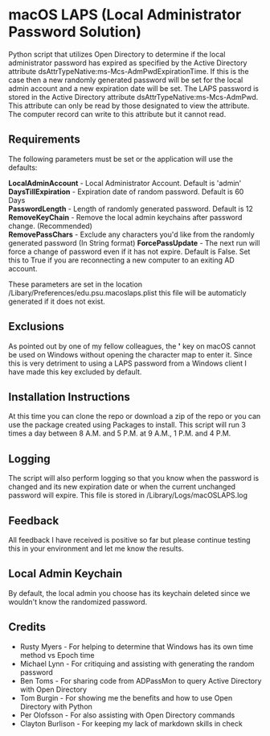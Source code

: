 macOS LAPS (Local Administrator Password Solution)
==================================================
Python script that utilizes Open Directory to determine if the
local administrator password has expired as specified by the Active Directory
attribute dsAttrTypeNative:ms-Mcs-AdmPwdExpirationTime. If this is the case
then a new randomly generated password will be set for the local admin account
and a new expiration date will be set. The LAPS password is stored in the
Active Directory attribute dsAttrTypeNative:ms-Mcs-AdmPwd. This attribute can
only be read by those designated to view the attribute. The computer record
can write to this attribute but it cannot read.

Requirements
------------

The following parameters must be set or the application will use the defaults:

**LocalAdminAccount** - Local Administrator Account. Default is 'admin'  
**DaysTillExpiration** - Expiration date of random password. Default is 60 Days  
**PasswordLength** - Length of randomly generated password. Default is 12  
**RemoveKeyChain** - Remove the local admin keychains after password change. (Recommended)  
**RemovePassChars** - Exclude any characters you'd like from the randomly generated password (In String format)
**ForcePassUpdate** - The next run will force a change of password even if it has not expire. Default is False. Set this to True if you are reconnecting a new computer to an exiting AD account.

These parameters are set in the location /Libary/Preferences/edu.psu.macoslaps.plist this file
will be automaticly generated if it does not exist.

Exclusions
----------------
As pointed out by one of my fellow colleagues, the **'** key on macOS cannot be used on Windows without opening
the character map to enter it. Since this is very detriment to using a LAPS password from a Windows client I have made this key excluded by default.

Installation Instructions
-------------------------
At this time you can clone the repo or download a zip of the repo or you can
use the package created using Packages to install. This script will run
3 times a day between 8 A.M. and 5 P.M. at 9 A.M., 1 P.M. and 4 P.M.

Logging
-------
The script will also perform logging so that you know when the password is changed
and its new expiration date or when the current unchanged password will expire. This
file is stored in /Library/Logs/macOSLAPS.log

Feedback
--------
All feedback I have received is positive so far but please continue testing this in your environment and let me know the results.

Local Admin Keychain
--------
By default, the local admin you choose has its keychain deleted since we wouldn't know the randomized password.

Credits
--------------
* Rusty Myers - For helping to determine that Windows has its own time method vs
Epoch time
* Michael Lynn - For critiquing and assisting with generating the random password
* Ben Toms - For sharing code from ADPassMon to query Active Directory with Open
Directory
* Tom Burgin - For showing me the benefits and how to use Open Directory with Python
* Per Olofsson - For also assisting with Open Directory commands
* Clayton Burlison - For keeping my lack of markdown skills in check
